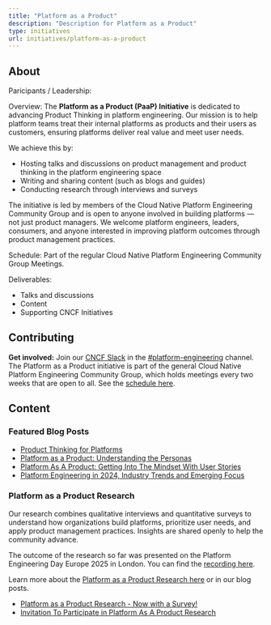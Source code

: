 ```yaml
---
title: "Platform as a Product"
description: "Description for Platform as a Product"
type: initiatives
url: initiatives/platform-as-a-product
---
```



## About

Paricipants / Leadership:
<TBD>

Overview: 
The **Platform as a Product (PaaP) Initiative** is dedicated to advancing Product Thinking in platform engineering. Our mission is to help platform teams treat their internal platforms as products and their users as customers, ensuring platforms deliver real value and meet user needs.

We achieve this by:
- Hosting talks and discussions on product management and product thinking in the platform engineering space
- Writing and sharing content (such as blogs and guides)
- Conducting research through interviews and surveys

The initiative is led by members of the Cloud Native Platform Engineering Community Group and is open to anyone involved in building platforms — not just product managers. We welcome platform engineers, leaders, consumers, and anyone interested in improving platform outcomes through product management practices.

Schedule: 
Part of the regular Cloud Native Platform Engineering Community Group Meetings.

Deliverables:
- Talks and discussions 
- Content
- Supporting CNCF Initiatives

## Contributing

**Get involved:** Join our [CNCF Slack](https://communityinviter.com/apps/cloud-native/cncf) in the [#platform-engineering](https://cloud-native.slack.com/archives/C020RHD43BP) channel. The Platform as a Product initiative is part of the general Cloud Native Platform Engineering Community Group, which holds meetings every two weeks that are open to all. See the [schedule here](../_index.md).

## Content

### Featured Blog Posts
- [Product Thinking for Platforms](../../blog/product-thinking-for-platforms.md)
- [Platform as a Product: Understanding the Personas](../../blog/2025-01-paap-personas/)
- [Platform As A Product: Getting Into The Mindset With User Stories](../../blog/2024-10-30-paap-mindset-user-stories/)
- [Platform Engineering in 2024, Industry Trends and Emerging Focus](../../blog/2024-06-20-platform-engineering-pp/)

### Platform as a Product Research
Our research combines qualitative interviews and quantitative surveys to understand how organizations build platforms, prioritize user needs, and apply product management practices. Insights are shared openly to help the community advance.

The outcome of the research so far was presented on the Platform Engineering Day Europe 2025 in London. You can find the [recording here](https://www.youtube.com/watch?v=DoiaHfl9Y7Y). 

Learn more about the [Platform as a Product Research here](./../../platform-as-a-product/) or in our blog posts.
- [Platform as a Product Research - Now with a Survey!](../../blog/announce-paap-survey/)
- [Invitation To Participate in Platform As A Product Research](../../blog/announce-paap-research/)
